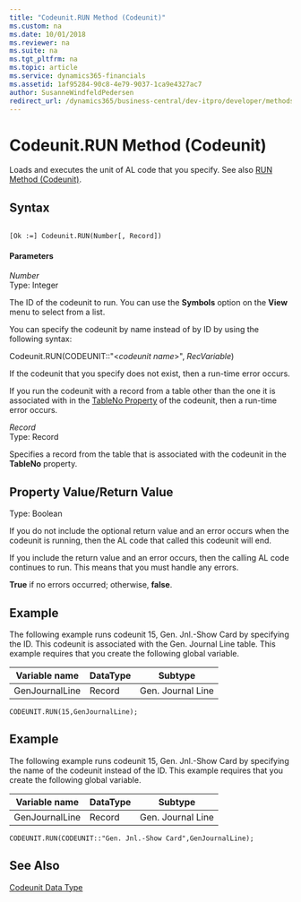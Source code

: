 ```yaml
---
title: "Codeunit.RUN Method (Codeunit)"
ms.custom: na
ms.date: 10/01/2018
ms.reviewer: na
ms.suite: na
ms.tgt_pltfrm: na
ms.topic: article
ms.service: dynamics365-financials
ms.assetid: 1af95284-90c8-4e79-9037-1ca9e4327ac7
author: SusanneWindfeldPedersen
redirect_url: /dynamics365/business-central/dev-itpro/developer/methods-auto/al-method-reference
---
```


 

# Codeunit.RUN Method (Codeunit)
Loads and executes the unit of AL code that you specify. See also [RUN Method \(Codeunit\)](devenv-RUN-Method-Codeunit.md).  

## Syntax  

```  

[Ok :=] Codeunit.RUN(Number[, Record])  
```  

#### Parameters  
 *Number*  
 Type: Integer  

 The ID of the codeunit to run. You can use the **Symbols** option on the **View** menu to select from a list.  

 You can specify the codeunit by name instead of by ID by using the following syntax:  

 Codeunit.RUN\(CODEUNIT::"\<*codeunit name*>", *RecVariable*\)  

 If the codeunit that you specify does not exist, then a run-time error occurs.  

 If you run the codeunit with a record from a table other than the one it is associated with in the [TableNo Property](../properties/devenv-TableNo-Property.md) of the codeunit, then a run-time error occurs.  

 *Record*  
 Type: Record  

 Specifies a record from the table that is associated with the codeunit in the **TableNo** property.  

## Property Value/Return Value  
 Type: Boolean  

 If you do not include the optional return value and an error occurs when the codeunit is running, then the AL code that called this codeunit will end.  

 If you include the return value and an error occurs, then the calling AL code continues to run. This means that you must handle any errors.  

 **True** if no errors occurred; otherwise, **false**.  

## Example  
 The following example runs codeunit 15, Gen. Jnl.-Show Card by specifying the ID. This codeunit is associated with the Gen. Journal Line table. This example requires that you create the following global variable.  

|Variable name|DataType|Subtype|  
|-------------------|--------------|-------------|  
|GenJournalLine|Record|Gen. Journal Line|  

```  
CODEUNIT.RUN(15,GenJournalLine);  
```  

## Example  
 The following example runs codeunit 15, Gen. Jnl.-Show Card by specifying the name of the codeunit instead of the ID. This example requires that you create the following global variable.  

|Variable name|DataType|Subtype|  
|-------------------|--------------|-------------|  
|GenJournalLine|Record|Gen. Journal Line|  

```  
CODEUNIT.RUN(CODEUNIT::"Gen. Jnl.-Show Card",GenJournalLine);  
```  

## See Also  
 [Codeunit Data Type](../datatypes/devenv-Codeunit-Data-Type.md)

